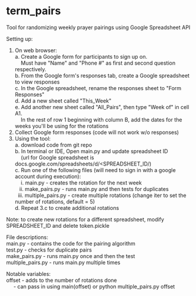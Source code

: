 # term_pairs

Tool for randomizing weekly prayer pairings using Google Spreadsheet API 

Setting up:
1. On web browser:\
    a. Create a Google form for participants to sign up on. \
       &nbsp;&nbsp;&nbsp;&nbsp;Must have "Name" and "Phone #" as first and second question respectively.\
    b. From the Google form's responses tab, create a Google spreadsheet to view responses \
    c. In the Google spreadsheet, rename the responses sheet to "Form Responses" \
    d. Add a new sheet called "This_Week" \
    e. Add another new sheet called "All_Pairs", then type "Week of" in cell A1.  
       &nbsp;&nbsp;&nbsp;&nbsp;In the rest of row 1 beginning with column B, add the dates for the weeks you'll be using for the rotations 
2. Collect Google form responses (code will not work w/o responses) 
3. Using the tool: \
    a. download code from git repo \
    b. In terminal or IDE, Open main.py and update spreadsheet ID  
       &nbsp;&nbsp;&nbsp;&nbsp;(url for Google spreadsheet is docs.google.com/spreadsheets/d/<SPREADSHEET_ID/) \
    c. Run one of the following files (will need to sign in with a google account during execution): \
    &nbsp;&nbsp;&nbsp;&nbsp;i. main.py - creates the rotation for the next week \
       &nbsp;&nbsp;&nbsp;ii. make_pairs.py - runs main.py and then tests for duplicates \
      &nbsp;&nbsp;iii. multiple_pairs.py - create multiple rotations (change iter to set the number of rotations, default = 5) \
    d. Repeat 3.c to create additional rotations 
   
Note: to create new rotations for a different spreadsheet, modify SPREADSHEET_ID and delete token.pickle


File descriptions: \
main.py - contains the code for the pairing algorithm \
test.py - checks for duplicate pairs \
make_pairs.py - runs main.py once and then the test \
multiple_pairs.py - runs main.py multiple times

Notable variables: \
offset - adds to the number of rotations done \
   &nbsp;&nbsp;&nbsp;&nbsp; - can pass in using main(offset) or python multiple_pairs.py offset
    

